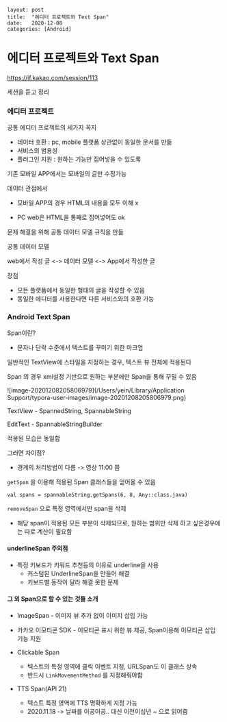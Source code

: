 ```
layout: post
title:  "에디터 프로젝트와 Text Span"
date:   2020-12-08
categories: [Android]
```

# 에디터 프로젝트와 Text Span

https://if.kakao.com/session/113 

세션을 듣고 정리



### 에디터 프로젝트

공통 에디터 프로젝트의 세가지 꼭지

- 데이터 호환 : pc, mobile 플랫폼 상관없이 동일한 문서를 만듦
- 서비스의 범용성 
- 플러그인 지원 : 원하는 기능만 집어넣을 수 있도록 



기존 모바일 APP에서는 모바일의 글만 수정가능 

데이터 관점에서 

- 모바일 APP의 경우 HTML의 내용을 모두 이해 x

- PC web은 HTML을 통째로 집어넣어도 ok



문제 해결을 위해 공통 데이터 모델 규칙을 만듦

공통 데이터 모델 

web에서 작성 글 <-> 데이터 모델 <-> App에서 작성한 글

장점 

- 모든 플랫폼에서 동일한 형태의 글을 작성할 수 있음
- 동일한 에디터를 사용한다면 다른 서비스와의 호환 가능



### Android Text Span

Span이란? 

- 문자나 단락 수준에서 텍스트를 꾸미기 위한 마크업



일반적인 TextView에 스타일을 지정하는 경우, 텍스트 뷰 전체에 적용된다

Span 의 경우 xml설정 기반으로 원하는 부분에만 Span을 통해 꾸밀 수 있음

![image-20201208205806979](/Users/yein/Library/Application Support/typora-user-images/image-20201208205806979.png)

TextView - SpannedString, SpannableString

EditText - SpannableStringBuilder

적용된 모습은 동일함

그러면 차이점? 

- 경계의 처리방법이 다름 -> 영상 11:00 쯤



`getSpan` 을 이용해 적용된 Span 클래스들을 얻어올 수 있음

`val spans = spannableString.getSpans(6, 8, Any::class.java)`



`removeSpan` 으로 특정 영역에서만 span을 삭제 

- 해당 span이 적용된 모든 부분이 삭제되므로, 원하는 범위만 삭제 하고 싶은경우에는 따로 계산이 필요함 



#### underlineSpan 주의점

- 특정 키보드가 키워드 추천등의 이유로 underline을 사용
  - 커스텀된 UnderlineSpan을 만들어 해결 
  - 키보드별 동작이 달라 해결 못한 문제 



#### 그 외 Span으로 할 수 있는 것들 소개

-  ImageSpan - 이미지 뷰 추가 없이 이미지 삽입 가능
- 카카오 이모티콘 SDK - 이모티콘 표시 위한 뷰 제공, Span이용해 이모티콘 삽입 기능 지원
- Clickable Span
  - 텍스트의 특정 영역에 클릭 이벤트 지정, URLSpan도 이 클래스 상속
  - 반드시 `LinkMovementMethod` 를 지정해줘야함

- TTS Span(API 21)
  - 텍스트 특정 영역에 TTS 명확하게 지정 가능
  - 2020.11.18 -> 날짜를 이공이공.. 대신 이천이십년 ~ 으로 읽어줌